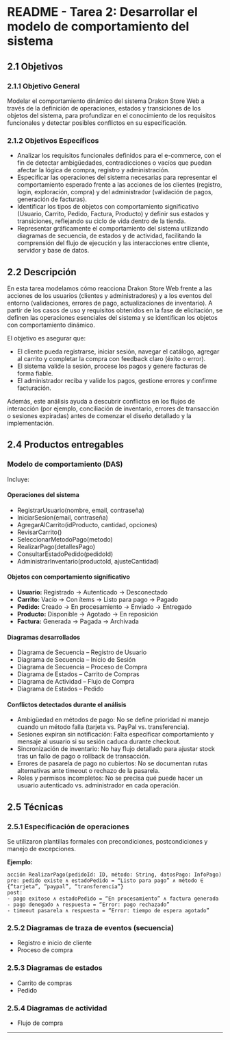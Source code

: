 # README - Tarea 2: Desarrollar el modelo de comportamiento del sistema

## 2.1 Objetivos

### 2.1.1 Objetivo General
Modelar el comportamiento dinámico del sistema Drakon Store Web a través de la definición de operaciones, estados y transiciones de los objetos del sistema, para profundizar en el conocimiento de los requisitos funcionales y detectar posibles conflictos en su especificación.

### 2.1.2 Objetivos Específicos
- Analizar los requisitos funcionales definidos para el e-commerce, con el fin de detectar ambigüedades, contradicciones o vacíos que puedan afectar la lógica de compra, registro y administración.
- Especificar las operaciones del sistema necesarias para representar el comportamiento esperado frente a las acciones de los clientes (registro, login, exploración, compra) y del administrador (validación de pagos, generación de facturas).
- Identificar los tipos de objetos con comportamiento significativo (Usuario, Carrito, Pedido, Factura, Producto) y definir sus estados y transiciones, reflejando su ciclo de vida dentro de la tienda.
- Representar gráficamente el comportamiento del sistema utilizando diagramas de secuencia, de estados y de actividad, facilitando la comprensión del flujo de ejecución y las interacciones entre cliente, servidor y base de datos.

## 2.2 Descripción

En esta tarea modelamos cómo reacciona Drakon Store Web frente a las acciones de los usuarios (clientes y administradores) y a los eventos del entorno (validaciones, errores de pago, actualizaciones de inventario). A partir de los casos de uso y requisitos obtenidos en la fase de elicitación, se definen las operaciones esenciales del sistema y se identifican los objetos con comportamiento dinámico.

El objetivo es asegurar que:
- El cliente pueda registrarse, iniciar sesión, navegar el catálogo, agregar al carrito y completar la compra con feedback claro (éxito o error).
- El sistema valide la sesión, procese los pagos y genere facturas de forma fiable.
- El administrador reciba y valide los pagos, gestione errores y confirme facturación.

Además, este análisis ayuda a descubrir conflictos en los flujos de interacción (por ejemplo, conciliación de inventario, errores de transacción o sesiones expiradas) antes de comenzar el diseño detallado y la implementación.

## 2.4 Productos entregables

### Modelo de comportamiento (DAS)
Incluye:

#### Operaciones del sistema
- RegistrarUsuario(nombre, email, contraseña)
- IniciarSesion(email, contraseña)
- AgregarAlCarrito(idProducto, cantidad, opciones)
- RevisarCarrito()
- SeleccionarMetodoPago(metodo)
- RealizarPago(detallesPago)
- ConsultarEstadoPedido(pedidoId)
- AdministrarInventario(productoId, ajusteCantidad)

#### Objetos con comportamiento significativo
- **Usuario:**  Registrado → Autenticado → Desconectado
- **Carrito:** Vacío → Con ítems → Listo para pago → Pagado
- **Pedido:** Creado → En procesamiento → Enviado → Entregado
- **Producto:** Disponible → Agotado → En reposición
- **Factura:** Generada → Pagada → Archivada

#### Diagramas desarrollados
- Diagrama de Secuencia – Registro de Usuario
- Diagrama de Secuencia – Inicio de Sesión
- Diagrama de Secuencia – Proceso de Compra
- Diagrama de Estados – Carrito de Compras
- Diagrama de Actividad – Flujo de Compra
- Diagrama de Estados – Pedido

#### Conflictos detectados durante el análisis
- Ambigüedad en métodos de pago: No se define prioridad ni manejo cuando un método falla (tarjeta vs. PayPal vs. transferencia).
- Sesiones expiran sin notificación: Falta especificar comportamiento y mensaje al usuario si su sesión caduca durante checkout.
- Sincronización de inventario: No hay flujo detallado para ajustar stock tras un fallo de pago o rollback de transacción.
- Errores de pasarela de pago no cubiertos: No se documentan rutas alternativas ante timeout o rechazo de la pasarela.
- Roles y permisos incompletos: No se precisa qué puede hacer un usuario autenticado vs. administrador en cada operación.

## 2.5 Técnicas

### 2.5.1 Especificación de operaciones
Se utilizaron plantillas formales con precondiciones, postcondiciones y manejo de excepciones.

**Ejemplo:**

```
acción RealizarPago(pedidoId: ID, método: String, datosPago: InfoPago)
pre: pedido existe ∧ estadoPedido = “Listo para pago” ∧ método ∈ {“tarjeta”, “paypal”, “transferencia”}
post:
- pago exitoso ∧ estadoPedido = “En procesamiento” ∧ factura generada
- pago denegado ∧ respuesta = “Error: pago rechazado”
- timeout pasarela ∧ respuesta = “Error: tiempo de espera agotado”
```

### 2.5.2 Diagramas de traza de eventos (secuencia)
- Registro e inicio de cliente
- Proceso de compra

### 2.5.3 Diagramas de estados
- Carrito de compras
- Pedido

### 2.5.4 Diagramas de actividad
- Flujo de compra

---

